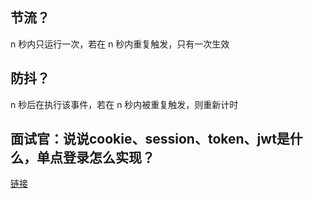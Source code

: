 ## 节流？

n 秒内只运行一次，若在 n 秒内重复触发，只有一次生效

## 防抖？

n 秒后在执行该事件，若在 n 秒内被重复触发，则重新计时

## 面试官：说说cookie、session、token、jwt是什么，单点登录怎么实现？

[链接](https://mp.weixin.qq.com/s/1IhpU2QttGEQnHLRfBuKZQ)
